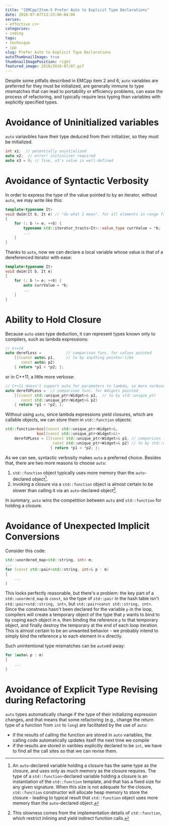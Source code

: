```yaml
---
title: "[EMCpp]Item-5 Prefer Auto to Explicit Type Declarations"
date: 2018-07-07T13:33:06-04:00
series:
- effective c++
categories:
- coding
tags:
- technique
- cpp
slug: Prefer Auto to Explicit Type Declarations
autoThumbnailImage: true
thumbnailImagePosition: right
featured_image: 2018/2018-07/07.gif
---
```


Despite some pitfalls described in EMCpp item 2 and 6, `auto` variables are preferred for they must be initialized, are generally immune to type mismatches that can lead to portability or efficiency problems, can ease the process of refactoring, and typically require less typing than variables with explicitly specified types.
<!--more-->
<!-- toc -->

# Avoidance of Uninitialized variables

`auto` variavbles have their type deduced from their initializer, so they must be initialized.

```cpp
int x1;  // potentially unintialized
auto x2;  // error! initializer required
auto x3 = 0; // fine, x3's value is well-defined
```


# Avoidance of Syntactic Verbosity 

In order to express the type of the value pointed to by an iterator, without `auto`, we may write like this:

```cpp
template<typename It>
void dwim(It b, It e) // "do what I mean". for all elements in range from b to e
{
    for (; b != e; ++b) {
        typename std::iterator_traits<It>::value_type currValue = *b;
        ...
    }
}
```

Thanks to `auto`, now we can declare a local variable whose value is that of a dereferenced iterator with ease:

```cpp
template<typename It>
void dwim(It b, It e)
{
    for (; b != e; ++b) {
        auto currValue = *b;
        ...
    }
}
```


# Ability to Hold Closure

Because `auto` uses type deduction, it can represent types known only to compilers, such as lambda expressions:

```cpp
// C++14
auto derefLess =           // comparison func. for values pointed
    [](const auto& p1,     // to by anything pointer-like
       const auto& p2) 
    { return *p1 < *p2; };  
```

or in C++11, a little more verbose:

```cpp
// C++11 doesn't support auto for parameters to lambda, so more verbose.
auto derefUPLess =  // comparison func. for Wdigets pointed
    [](const std::unique_ptr<Widget>& p1,  // to by std::unique_ptr
       const std::unique_ptr<Widget>& p2)  
    { return *p1 < *p2; }; 
```

Without using `auto`, since lambda expressions yield closures, which are callable objects, we can store them in `std::function` objects:

```cpp
std::function<bool(const std::unique_ptr<Widget>&, 
              bool(const std::unique_ptr<Widget>&)>
    derefUPLess = [](const std::unique_ptr<Widget>& p1, // comparison func. for Wdigets pointed
                     const std::unique_ptr<Widget>& p2) // to by std::unique_ptr
                    { return *p1 < *p2; };
```

As we can see, syntactic verbosity makes `auto` a preferred choice. Besides that, there are two more reasons to choose `auto`: 

1. `std::function` object typically uses more memory than the `auto`-declared object[^1].
2. invoking a closure via a `std::function` object is almost certain to be slower than calling it via an `auto`-declared object[^2]. 

In summary, `auto` wins the competition between `auto` and `std::function` for holding a closure.


# Avoidance of Unexpected Implicit Conversions

Consider this code:

```cpp
std::unordered_map<std::string, int> m;
...
for (const std::pair<std::string, int>& p : m)
{
    ...
}
```

This looks perfectly reasonable, but there's a problem: the key part of a `std::unorderd_map` is `const`, so the type of `std::pair` in the hash table isn't `std::pair<std::string, int>`, but `std::pair<const std::string, int>`. Since the constness hasn't been declared for the variable `p` in the loop, compilers will create a temporary object of the type that `p` wants to bind to by coping each object in `m`, then binding the reference `p` to that temporary object, and finally destroy the temporary at the end of each loop iteration. This is almost certain to be an unwanted behavior - we probably intend to simply bind the reference `p` to each element in `m` directly.

Such unintentional type mismatches can be `auto`ed away:

```cpp
for (auto& p : m)
{
    ...
}
```


# Avoidance of Explicit Type Revising during Refactoring

`auto` types automatically change if the type of their initializing expression changes, and that means that some refactoring (e.g., change the return type of a function from `int` to `long`) are facilitated by the use of `auto`: 

* if the results of calling the function are stored in `auto` variables, the calling code automatically updates itself the next time we compile
* if the results are stored in varibles explicitly declared to be `int`, we have to find all the call sites so that we can revise them.

[^1]: An `auto`-declared variable holding a closure has the same type as the closure, and uses only as much memory as the closure requires. The type of a `std::function`-declared variable holding a closure is an instantiation of the `std::function` template, and that has a fixed size for any given signature. When this size is not adequate for the closure, `std::function` constructor will allocate heap memory to store the closure - leading to typical result that `std::function` object uses more memory than the `auto`-declared object.
[^2]: This slowness comes from the implementation details of `std::function`, which restrict inlining and yield indirect function calls.
